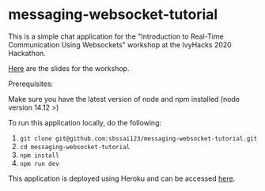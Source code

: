 # messaging-websocket-tutorial

This is a simple chat application for the "Introduction to Real-Time Communication Using Websockets" workshop at the IvyHacks 2020 Hackathon.

[Here](https://docs.google.com/presentation/d/1FwtP1z4KXvdx3RPwafS6FkhLHRdsV11U8MpG3WCwYlQ/edit?usp=sharing) are the slides for the workshop.

Prerequisites:

Make sure you have the latest version of node and npm installed (node version 14.12 >)

To run this application locally, do the following:

1. `git clone git@github.com:sbssai123/messaging-websocket-tutorial.git`
2. `cd messaging-websocket-tutorial`
3. `npm install`
4. `npm run dev`


This application is deployed using Heroku and can be accessed [here](https://ivyhacks-chat.herokuapp.com).